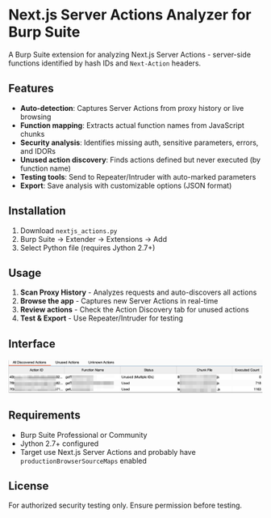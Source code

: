 # Next.js Server Actions Analyzer for Burp Suite

A Burp Suite extension for analyzing Next.js Server Actions - server-side functions identified by hash IDs and `Next-Action` headers.

## Features

- **Auto-detection**: Captures Server Actions from proxy history or live browsing
- **Function mapping**: Extracts actual function names from JavaScript chunks  
- **Security analysis**: Identifies missing auth, sensitive parameters, errors, and IDORs
- **Unused action discovery**: Finds actions defined but never executed (by function name)
- **Testing tools**: Send to Repeater/Intruder with auto-marked parameters
- **Export**: Save analysis with customizable options (JSON format)

## Installation

1. Download `nextjs_actions.py`
2. Burp Suite → Extender → Extensions → Add
3. Select Python file (requires Jython 2.7+)

## Usage

1. **Scan Proxy History** - Analyzes requests and auto-discovers all actions
2. **Browse the app** - Captures new Server Actions in real-time
3. **Review actions** - Check the Action Discovery tab for unused actions
4. **Test & Export** - Use Repeater/Intruder for testing

## Interface

![Next.js Actions Analyzer Interface](screenshot.png)

## Requirements

- Burp Suite Professional or Community
- Jython 2.7+ configured
- Target use Next.js Server Actions and probably have `productionBrowserSourceMaps` enabled

## License

For authorized security testing only. Ensure permission before testing.